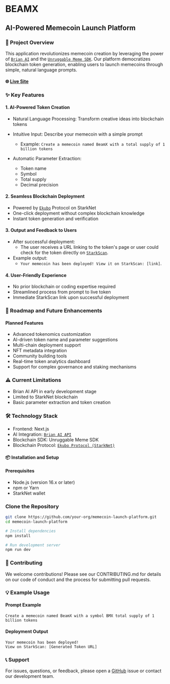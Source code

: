 # BEAMX

## AI-Powered Memecoin Launch Platform

### 🚀 Project Overview

This application revolutionizes memecoin creation by leveraging the power of [`Brian AI`](https://docs.brianknows.org/brian-api/apis) and the [`Unruggable Meme SDK`](https://github.com/keep-starknet-strange/unruggable.meme). Our platform democratizes blockchain token generation, enabling users to launch memecoins through simple, natural language prompts.

#### 🌐 [Live Site](https://beamx-meme.vercel.app/)

### ✨ Key Features

#### 1. AI-Powered Token Creation

- Natural Language Processing: Transform creative ideas into blockchain tokens
- Intuitive Input: Describe your memecoin with a simple prompt
  - Example: `Create a memecoin named BeamX with a total supply of 1 billion tokens`
- Automatic Parameter Extraction:

  - Token name
  - Symbol
  - Total supply
  - Decimal precision

#### 2. Seamless Blockchain Deployment

- Powered by [`Ekubo`](https://ekubo.org/) Protocol on StarkNet
- One-click deployment without complex blockchain knowledge
- Instant token generation and verification

#### 3. Output and Feedback to Users

   - After successful deployment:
     - The user receives a URL linking to the token's page or user could check for the token directly on [`StarkScan`](https://starkscan.co/).
   - Example output:  
      - `Your memecoin has been deployed! View it on StarkScan: [link]`.

#### 4. User-Friendly Experience

- No prior blockchain or coding expertise required
- Streamlined process from prompt to live token
- Immediate StarkScan link upon successful deployment


### 🔮 Roadmap and Future Enhancements
#### Planned Features

- Advanced tokenomics customization 
- AI-driven token name and parameter suggestions
- Multi-chain deployment support
- NFT metadata integration
- Community building tools
- Real-time token analytics dashboard
- Support for complex governance and staking mechanisms

### ⚠️ Current Limitations

- Brian AI API in early development stage
- Limited to StarkNet blockchain
- Basic parameter extraction and token creation

### 🛠 Technology Stack

- Frontend: Next.js
- AI Integration: [`Brian AI API`](https://docs.brianknows.org/brian-api/apis)
- Blockchain SDK: Unruggable Meme SDK
- Blockchain Protocol: [`Ekubo Protocol (StarkNet)`]((https://ekubo.org/))

#### 📦 Installation and Setup
#### Prerequisites

- Node.js (version 16.x or later)
- npm or Yarn
- StarkNet wallet

### Clone the Repository

```bash
git clone https://github.com/your-org/memecoin-launch-platform.git
cd memecoin-launch-platform

# Install dependencies
npm install

# Run development server
npm run dev
```



### 🤝 Contributing
We welcome contributions! Please see our CONTRIBUTING.md for details on our code of conduct and the process for submitting pull requests.

### 💡 Example Usage
#### Prompt Example
```
Create a memecoin named BeamX with a symbol BMX total supply of 1 billion tokens
```
#### Deployment Output
```
Your memecoin has been deployed! 
View on StarkScan: [Generated Token URL]
```

### 📞 Support
For issues, questions, or feedback, please open a [GitHub](https://github.com/martinvibes/beamx) issue or contact our development team.
